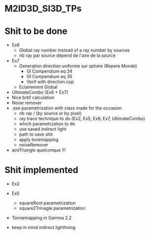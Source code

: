 # M2ID3D_SI3D_TPs

# Shit to be done
- Ex6
    - Global ray number instead of a ray number by sources
    - nb ray par source dépend de l'aire de la source
- Ex7
    - Generation direction uniforme sur sphere (Repere Monde)
        - GI Compendium eq 34
        - GI Compendium eq 35
        - Verif with direction.cpp
    - Eclairement Global
- UltimateCombo (Ex6 + Ex7)
- Nice brbf calculation
- Noise remover
- .exe parametrization with class made for the occasion
    - nb ray / (by source or by pixel)
    - ray trace technique to do (Ex2, Ex5, Ex6, Ex7, UltimateCombo)
    - which parametrzation to do
    - use saved indirect light
    - path to save shit
    - apply tonemapping
    - noiseRemover
- aireTriangle quelconque !!!


# Shit implemented
- Ex2
- Ex5
    - squareRoot parametrization
    - square2Trinagle parametrization
- Tonnemapping in Gamma 2.2

- keep in mind indirect lighthning